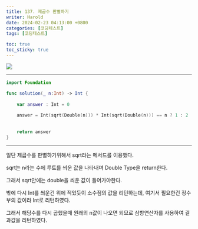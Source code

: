 ```yaml
---
title: 137. 제곱수 판별하기
writer: Harold
date: 2024-02-23 04:13:00 +0800
categories: [코딩테스트]
tags: [코딩테스트]

toc: true
toc_sticky: true
---
```

![](https://velog.velcdn.com/images/haroldfromk/post/dcac6e5e-fea4-46c9-b249-c20c5b4d1900/image.png)

---
```swift
import Foundation

func solution(_ n:Int) -> Int {
    
    var answer : Int = 0
    
    answer = Int(sqrt(Double(n))) * Int(sqrt(Double(n))) == n ? 1 : 2
    
    
    return answer
}
```
---

일단 제곱수를 판별하기위해서 sqrt라는 메서드를 이용했다.

sqrt는 n라는 수에 루트를 씌운 값을 나타내며 Double Type을 return한다.

그래서 sqrt안에는 double을 씌운 값이 들어가야한다.

밖에 다시 Int를 씌운건 위에 적었듯이 소수점의 값을 리턴하는데, 여기서 필요한건 정수부의 값이라 Int로 리턴하였다.

 그래서 해당수를 다시 곱했을때 원래의 n값이 나오면 되므로 삼항연산자를 사용하여 결과값을 리턴하였다.